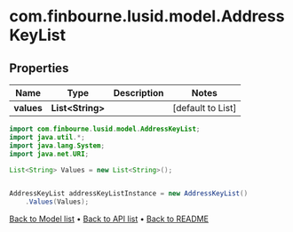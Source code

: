 # com.finbourne.lusid.model.AddressKeyList

## Properties

Name | Type | Description | Notes
------------ | ------------- | ------------- | -------------
**values** | **List&lt;String&gt;** |  | [default to List<String>]

```java
import com.finbourne.lusid.model.AddressKeyList;
import java.util.*;
import java.lang.System;
import java.net.URI;

List<String> Values = new List<String>();


AddressKeyList addressKeyListInstance = new AddressKeyList()
    .Values(Values);
```


[Back to Model list](../README.md#documentation-for-models) &#8226; [Back to API list](../README.md#documentation-for-api-endpoints) &#8226; [Back to README](../README.md)
